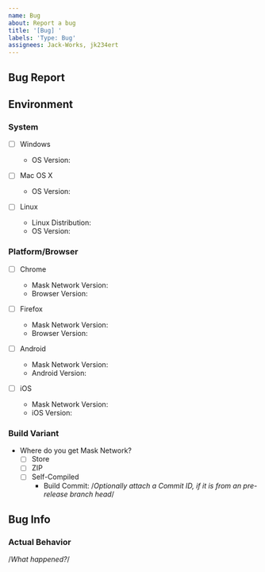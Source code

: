 ```yaml
---
name: Bug
about: Report a bug
title: '[Bug] '
labels: 'Type: Bug'
assignees: Jack-Works, jk234ert
---
```


## Bug Report

## Environment

### System

- [ ] Windows

  - OS Version:

- [ ] Mac OS X

  - OS Version:

- [ ] Linux

  - Linux Distribution:
  - OS Version:

### Platform/Browser

- [ ] Chrome

  - Mask Network Version:
  - Browser Version:

- [ ] Firefox

  - Mask Network Version:
  - Browser Version:

- [ ] Android

  - Mask Network Version:
  - Android Version:

- [ ] iOS
  - Mask Network Version:
  - iOS Version:

### Build Variant

- Where do you get Mask Network?
  - [ ] Store
  - [ ] ZIP
  - [ ] Self-Compiled
    - Build Commit: /_Optionally attach a Commit ID, if it is from an pre-release branch head_/

## Bug Info

### Actual Behavior

/_What happened?_/
